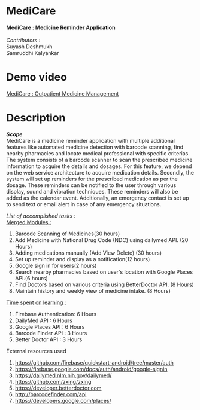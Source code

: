# MediCare
<b>MediCare : Medicine Reminder Application</b><br/><br/>
*Contributors :<br/>*
Suyash Deshmukh <br/>
Samruddhi Kalyankar<br/>
# Demo video
<a href="https://www.youtube.com/watch?v=uHft8zs6RWs&t=12s"> MediCare : Outpatient Medicine Management </a>
<br/>
# Description
*<b>Scope</b><br/>*
MediCare is a medicine reminder application with multiple additional features like automated medicine detection with barcode scanning, find nearby pharmacies and locate medical professional with specific criterias. The system consists of a barcode scanner to scan the prescribed medicine information to acquire the details and dosages. For this feature, we depend on the web service architecture to acquire medication details. Secondly, the system will set up reminders for the prescribed medication as per the dosage. These reminders can be notified to the user through various display, sound and vibration techniques. These reminders will also be added as the calendar event. 
Additionally, an emergency contact is set up to send text or email alert in case of any emergency situations.

*List of accomplished tasks :<br/>*
<u>Merged Modules :</u><br/>
  1. Barcode Scanning of Medicines(30 hours)<br/>
  2. Add Medicine with National Drug Code (NDC) using dailymed API. (20 Hours)
  3. Adding medications manually (Add View Delete) (30 hours)<br/>
  4. Set up reminder and display as a notification(12 hours)<br/>
  5. Google sign in for users(2 hours)<br/>
  6. Search nearby pharmacies based on user's location with Google Places API.(6 hours)<br/>
  7. Find Doctors based on various criteria using BetterDoctor API. (8 Hours)<br/>
  8. Maintain history and weekly view of medicine intake. (8 Hours) <br/>
  
<u>Time spent on learning :</u><br/>
  1. Firebase Authentication: 6 Hours<br/>
  2. DailyMed API : 6 Hours<br/>
  3. Google Places API : 6 Hours   <br/>
  4. Barcode Finder API : 3 Hours <br/>
  5. Better Doctor API : 3 Hours <br/>
  
External resources used <br/>
  1. https://github.com/firebase/quickstart-android/tree/master/auth <br/>
  2. https://firebase.google.com/docs/auth/android/google-signin <br/>
  3. https://dailymed.nlm.nih.gov/dailymed/ <br/>
  4. https://github.com/zxing/zxing <br/>
  5. https://developer.betterdoctor.com <br/>
  6. http://barcodefinder.com/api <br/>
  7. https://developers.google.com/places/<br/>
  
